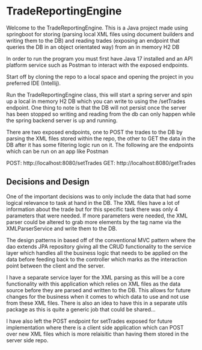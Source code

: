 # TradeReportingEngine
Welcome to the TradeReportingEngine. This is a Java project made using springboot for storing (parsing local XML files using document builders and writing them to the DB) and reading trades (exposing an endpoint that queries the DB in an object orientated way) from an in memory H2 DB

In order to run the program you must first have Java 17 installed and an API platform service such as Postman to interact with the exposed endpoints.

Start off by cloning the repo to a local space and opening the project in you preferred IDE (Intellij). 

Run the TradeReportingEngine class, this will start a spring server and spin up a local in memory H2 DB which you can write to using the /setTrades endpoint. One thing to note is that the DB will not persist once the server has been stopped so writing and reading from the db can only happen while the spring backend server is up and running. 

There are two exposed endpoints, one to POST the trades to the DB by parsing the XML files stored within the repo, the other to GET the data in the DB after it has some filtering logic run on it. The following are the endpoints which can be run on an app like Postman

POST: http://localhost:8080/setTrades
GET: http://localhost:8080/getTrades

## Decisions and Design

One of the important decisions was to only include the data that had some logical relevance to task at hand in the DB. The XML files have a lot of information about the trade but for this specific task there was only 4 parameters that were needed. If more parameters were needed, the XML parser could be altered to grab more elements by the tag name via the XMLParserService and write them to the DB. 

The design patterns in based off of the conventional MVC pattern where the dao extends JPA repository giving all the CRUD functionality to the service layer which handles all the business logic that needs to be applied on the data before feeding back to the controller which marks as the interaction point between the client and the server.

I have a separate service layer for the XML parsing as this will be a core functionality with this application which relies on XML files as the data source before they are parsed and written to the DB. This allows for future changes for the business when it comes to which data to use and not use from these XML files. There is also an idea to have this in a separate utils package as this is quite a generic job that could be shared...

I have also left the POST endpoint for setTrades exposed for future implementation where there is a client side application which can POST over new XML files which is more relaisitic than having them stored in the server side repo.


